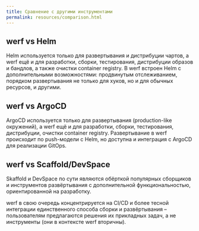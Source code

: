 ```yaml
---
title: Сравнение с другими инструментами
permalink: resources/comparison.html
---
```


## werf vs Helm

Helm используется только для развертывания и дистрибуции чартов, а werf ещё и для разработки, сборки, тестирования, дистрибуции образов и бандлов, а также очистки container registry. В werf встроен Helm с дополнительными возможностями: продвинутым отслеживанием, порядком развертывания не только для хуков, но и для обычных ресурсов, и другими.

## werf vs ArgoCD

ArgoCD используется только для развертывания (production-like окружений), а werf ещё и для разработки, сборки, тестирования, дистрибуции, очистки container registry. Развертывание в werf происходит по push-модели с Helm, но доступна и интеграция с ArgoCD для реализации GitOps.

## werf vs Scaffold/DevSpace

Skaffold и DevSpace по сути являются обёрткой популярных сборщиков и инструментов развёртывания с дополнительной функциональностью, ориентированной на разработку. 

werf в свою очередь концентрируется на CI/CD и более тесной интеграции единственного способа сборки и развёртывания – пользователям предлагаются решения их прикладных задач, а не инструменты (они в контексте werf вторичны).
